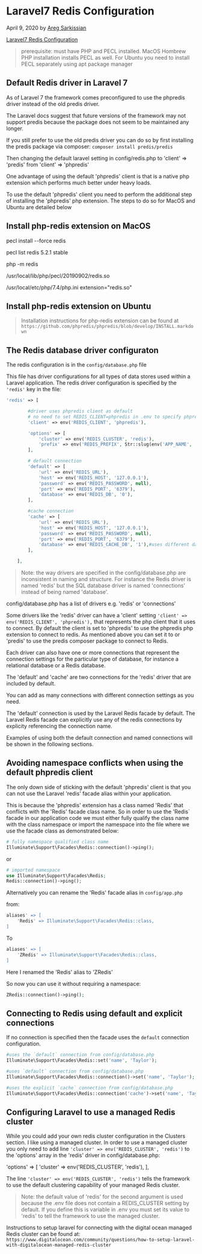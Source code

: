 # Laravel7 Redis Configuration

April 9, 2020 by [Areg Sarkissian](https://aregsar.com/about)

[Laravel7 Redis Configuration](https://aregsar.com/blog/2020/laravel7-redis-configuration)

> prerequisite: must have PHP and PECL installed. MacOS Hombrew PHP installation installs PECL as well. For Ubuntu you need to install PECL separately using apt package manager


## Default Redis driver in Laravel 7

As of Laravel 7 the framework comes preconfigured to use the phpredis driver instead of the old predis driver.

The Laravel docs suggest that future versions of the framework may not support predis because the package does not seem to be maintained any longer.

If you still prefer to use the old predis driver you can do so by first installing the predis package via composer:
`composer install predis/predis`

Then changing the default laravel setting in config/redis.php
to 'client' => 'predis' from 'client' => 'phpredis'

One advantage of using the default 'phpredis' client is that is a native php extension which performs much better under heavy loads.

To use the default 'phpredis' client you need to perform the additional step of installing the 'phpredis' php extension. The steps to do so for MacOS and Ubuntu are detailed below

## Install php-redis extension on MacOS

pecl install --force redis

pecl list
redis     5.2.1   stable

php -m
redis

/usr/local/lib/php/pecl/20190902/redis.so

/usr/local/etc/php/7.4/php.ini
extension="redis.so"

## Install php-redis extension on Ubuntu

> Installation instructions for php-redis extension can be found at `https://github.com/phpredis/phpredis/blob/develop/INSTALL.markdown`

## The Redis database driver configuraton

The redis configuration is in the `config/database.php` file

This file has driver configurations for all types of data stores used within a Laravel application.
The redis driver configuration is specified by the `'redis'` key in the file:

```php
'redis' => [

        #driver uses phpredis client as default
        # no need to set REDIS_CLIENT=phpredis in .env to specify phpredis explicitly
        'client' => env('REDIS_CLIENT', 'phpredis'),

        'options' => [
            'cluster' => env('REDIS_CLUSTER', 'redis'),
            'prefix' => env('REDIS_PREFIX', Str::slug(env('APP_NAME', 'laravel'), '_').'_database_'),
        ],

        # default connection
        'default' => [
            'url' => env('REDIS_URL'),
            'host' => env('REDIS_HOST', '127.0.0.1'),
            'password' => env('REDIS_PASSWORD', null),
            'port' => env('REDIS_PORT', '6379'),
            'database' => env('REDIS_DB', '0'),
        ],

        #cache connection
        'cache' => [
            'url' => env('REDIS_URL'),
            'host' => env('REDIS_HOST', '127.0.0.1'),
            'password' => env('REDIS_PASSWORD', null),
            'port' => env('REDIS_PORT', '6379'),
            'database' => env('REDIS_CACHE_DB', '1'),#uses different database then 'default' connection
        ],

    ],
```

> Note: the way drivers are specified in the config/database.php are inconsistent in naming
and structure. For instance the Redis driver is named 'redis' but the SQL database driver is named 'connections' instead of being named 'database'.

config/database.php has a list of drivers e.g. 'redis' or 'connections'

Some drivers like the 'redis' driver can have a 'client' setting `'client' => env('REDIS_CLIENT', 'phpredis'),` that represents the php client that it  uses to connect. By default the client is set to 'phpredis' to use the phpredis php extension to connect to redis. As mentioned above you can set it to or 'predis' to use the predis composer package to connect to Redis.

Each driver can also have one or more connections that represent the
connection settings for the particular type of database, for instance a relational database or a Redis database.

The 'default' and 'cache' are two connections for the 'redis' driver that are included by default.

You can add as many connections with different connection settings as you need.

The 'default' connection is used by the Laravel Redis facade by default. The Laravel Redis facade can explicitly use any of the redis connections by explicity referencing the connection name.

Examples of using both the default connection and named connections will be shown in the following sections.

## Avoiding namespace conflicts when using the default phpredis client

The only down side of sticking with the default 'phpredis' client is that you can not use the Laravel 'redis' facade alias within your application. 

This is because the 'phpredis' extension has a class named 'Redis' that conflicts with the 'Redis' facade class name. So in order to use the 'Redis` facade in our application code we must either fully qualify the class name with the class namespace or import the namespace into the file where we use the facade class as demonstrated below:

```php
# fully namespace qualified class name
Illuminate\Support\Facades\Redis::connection()->ping();
```

or

```php
# imported namespace
use Illuminate\Support\Facades\Redis;
Redis::connection()->ping();
```

Alternatively you can rename the 'Redis' facade alias in `config/app.php`

from:

```php
aliases' => [
    'Redis' => Illuminate\Support\Facades\Redis::class,
]
```

To

```php
aliases' => [
    'ZRedis' => Illuminate\Support\Facades\Redis::class,
]
```

Here I renamed the 'Redis' alias to 'ZRedis'

So now you can use it without requiring a namespace:

```php
ZRedis::connection()->ping();
```

## Connecting to Redis using default and explicit connections

If no connection is specified then the facade uses the `default` connection configuration.
```php
#uses the `default` connection from config/database.php
Illuminate\Support\Facades\Redis::set('name', 'Taylor');
```

```php
#uses `default` connection from config/database.php
Illuminate\Support\Facades\Redis::connection()->set('name', 'Taylor');
```

```php
#uses the explicit `cache` connection from config/database.php
Illuminate\Support\Facades\Redis::connection('cache')->set('name', 'Taylor');
```

## Configuring Laravel to use a managed Redis cluster

While you could add your own redis cluster configuration in the Clusters section. I like using a managed cluster. In order to use a managed cluster you only need to add line `'cluster' => env('REDIS_CLUSTER', 'redis')` to the 'options' array in the 'redis' driver in config/database.php:

'options' => [
            'cluster' => env('REDIS_CLUSTER', 'redis'),
        ],

The line `'cluster' => env('REDIS_CLUSTER', 'redis')`
tells the framework to use the default clustering capability of your managed Redis cluster. 

> Note: the default value of 'redis' for the second argument is used because the .env file does not contain a REDIS_CLUSTER setting by default. If you define this is variable in .env you must set its value to 'redis' to tell the framework to use the managed cluster.

Instructions to setup laravel for connecting with the digital ocean managed Redis cluster can be found at:
`https://www.digitalocean.com/community/questions/how-to-setup-laravel-with-digitalocean-managed-redis-cluster`
